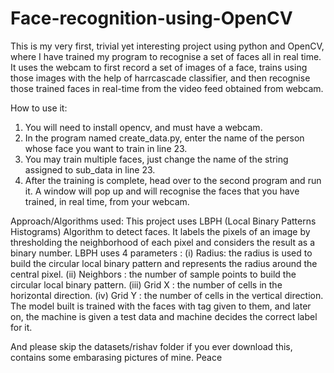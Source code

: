 # Face-recognition-using-OpenCV
This is my very first, trivial yet interesting project using python and OpenCV, where I have trained my program to recognise a set of faces all in real time. It uses the webcam to first record a set of images of a face, trains using those images with the help of harrcascade classifier, and then recognise those trained faces in real-time from the video feed obtained from webcam.

How to use it:
1. You will need to install opencv, and must have a webcam. 
2. In the program named create_data.py, enter the name of the person whose face you want to train in line 23.
3. You may train multiple faces, just change the name of the string assigned to sub_data in line 23.
4. After the training is complete, head over to the second program and run it. A window will pop up and will recognise the faces that you have trained, in real time, from your webcam. 

Approach/Algorithms used:
This project uses LBPH (Local Binary Patterns Histograms) Algorithm to detect faces. It labels the pixels of an image by thresholding the neighborhood of each pixel and considers the result as a binary number.
LBPH uses 4 parameters :
(i) Radius: the radius is used to build the circular local binary pattern and represents the radius around the
central pixel.
(ii) Neighbors : the number of sample points to build the circular local binary pattern.
(iii) Grid X : the number of cells in the horizontal direction.
(iv) Grid Y : the number of cells in the vertical direction.
The model built is trained with the faces with tag given to them, and later on, the machine is given a test data and machine decides the correct label for it.

And please skip the datasets/rishav folder if you ever download this, contains some embarasing pictures of mine. 
Peace


